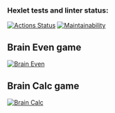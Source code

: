 ### Hexlet tests and linter status:
[![Actions Status](https://github.com/TishinIlia/frontend-project-lvl1/workflows/hexlet-check/badge.svg)](https://github.com/TishinIlia/frontend-project-lvl1/actions)
[![Maintainability](https://api.codeclimate.com/v1/badges/a99a88d28ad37a79dbf6/maintainability)](https://codeclimate.com/github/TishinIlia/frontend-project-lvl1/maintainability)

## Brain Even game
[![Brain Even]()](https://asciinema.org/a/sj8HpFLkTKoxKyotVvoIZ21hk)

## Brain Calc game
[![Brain Calc]()](https://asciinema.org/a/F4A0YLJRGK4KcqHa5vGlpvmPo)
